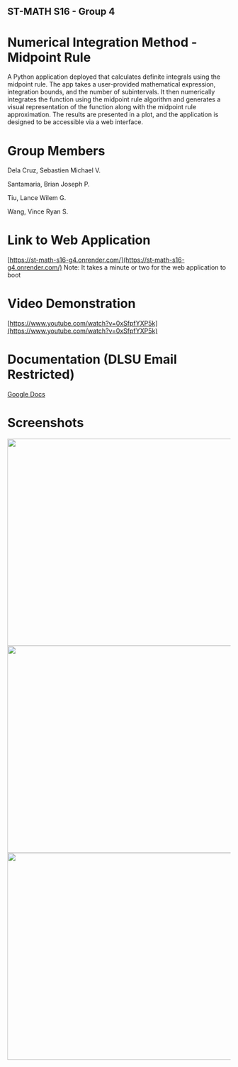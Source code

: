 ## ST-MATH S16 - Group 4
# Numerical Integration Method - Midpoint Rule
A Python application deployed that calculates definite integrals using the midpoint rule. The app takes a user-provided mathematical expression, integration bounds, and the number of subintervals. It then numerically integrates the function using the midpoint rule algorithm and generates a visual representation of the function along with the midpoint rule approximation. The results are presented in a plot, and the application is designed to be accessible via a web interface.

# Group Members
Dela Cruz, Sebastien Michael V.

Santamaria, Brian Joseph P.

Tiu, Lance Wilem G.

Wang, Vince Ryan S.

# Link to Web Application 
[https://st-math-s16-g4.onrender.com/](https://st-math-s16-g4.onrender.com/)
Note: It takes a minute or two for the web application to boot

# Video Demonstration
[https://www.youtube.com/watch?v=0xSfpfYXP5k](https://www.youtube.com/watch?v=0xSfpfYXP5k)

# Documentation (DLSU Email Restricted)
[Google Docs](https://docs.google.com/document/d/1COS9jfEIt-hJ1F2n2ZHQo_CzCjAbVJH1HkEAXvz0gf4/edit?usp=sharing)

# Screenshots
<img src = "https://cdn.discordapp.com/attachments/1179818614786887791/1180497521496313937/Screenshot1.png" width = 864 height = 467>
<img src = "https://cdn.discordapp.com/attachments/1179818614786887791/1180497529972998264/Screenshot2.png" width = 864 height = 467>
<img src = "https://cdn.discordapp.com/attachments/1179818614786887791/1180497537807962232/Screenshot3.png" width = 864 height = 467>

